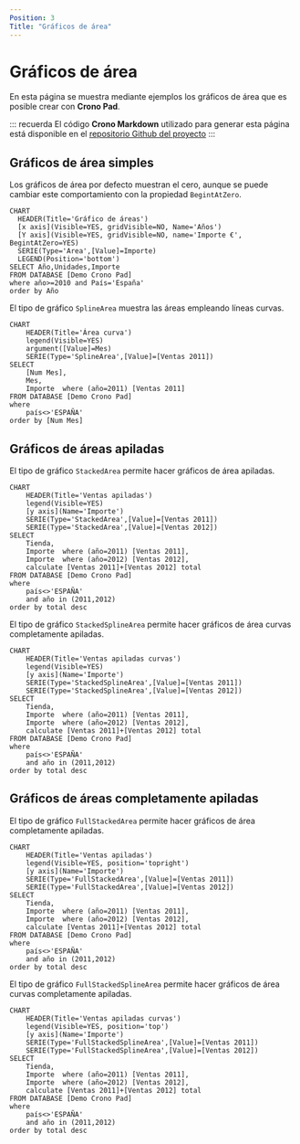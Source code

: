 ```yaml
---
Position: 3
Title: "Gráficos de área"
---
```


# Gráficos de área

En esta página se muestra mediante ejemplos los gráficos de área que es posible crear con **Crono Pad**.


::: recuerda
El código <strong>Crono Markdown</strong> utilizado para generar esta página está disponible en
el [repositorio Github del proyecto](https://github.com/bifacil/pad.crono.net/blob/master/markdown/charts/area.md)
:::


## Gráficos de área simples


Los gráficos de área por defecto muestran el cero, aunque se puede cambiar este comportamiento con la propiedad `BegintAtZero`.

``` chart
CHART 
  HEADER(Title='Gráfico de áreas')
  [x axis](Visible=YES, gridVisible=NO, Name='Años')
  [Y axis](Visible=YES, gridVisible=NO, name='Importe €', BegintAtZero=YES)
  SERIE(Type='Area',[Value]=Importe)
  LEGEND(Position='bottom')
SELECT Año,Unidades,Importe
FROM DATABASE [Demo Crono Pad] 
where año>=2010 and País='España'
order by Año
```

El tipo de gráfico `SplineArea` muestra las áreas empleando líneas curvas.


``` chart
CHART 
    HEADER(Title='Área curva')
    legend(Visible=YES)
    argument([Value]=Mes)
    SERIE(Type='SplineArea',[Value]=[Ventas 2011])
SELECT  
    [Num Mes],
    Mes,
    Importe  where (año=2011) [Ventas 2011]
FROM DATABASE [Demo Crono Pad] 
where 
    país<>'ESPAÑA' 
order by [Num Mes]
```


## Gráficos de áreas apiladas

El tipo de gráfico `StackedArea` permite hacer gráficos de área apiladas.

``` chart
CHART
    HEADER(Title='Ventas apiladas')
    legend(Visible=YES)
    [y axis](Name='Importe')
    SERIE(Type='StackedArea',[Value]=[Ventas 2011])
    SERIE(Type='StackedArea',[Value]=[Ventas 2012])
SELECT  
    Tienda,
    Importe  where (año=2011) [Ventas 2011],
    Importe  where (año=2012) [Ventas 2012],
    calculate [Ventas 2011]+[Ventas 2012] total
FROM DATABASE [Demo Crono Pad] 
where 
    país<>'ESPAÑA' 
    and año in (2011,2012)
order by total desc
```


El tipo de gráfico `StackedSplineArea` permite hacer gráficos de área curvas completamente apiladas.

``` chart
CHART 
    HEADER(Title='Ventas apiladas curvas')
    legend(Visible=YES)
    [y axis](Name='Importe')
    SERIE(Type='StackedSplineArea',[Value]=[Ventas 2011])
    SERIE(Type='StackedSplineArea',[Value]=[Ventas 2012])
SELECT  
    Tienda,
    Importe  where (año=2011) [Ventas 2011],
    Importe  where (año=2012) [Ventas 2012],
    calculate [Ventas 2011]+[Ventas 2012] total
FROM DATABASE [Demo Crono Pad] 
where 
    país<>'ESPAÑA' 
    and año in (2011,2012)
order by total desc
```

## Gráficos de áreas completamente apiladas

El tipo de gráfico `FullStackedArea` permite hacer gráficos de área completamente apiladas.

``` chart
CHART 
    HEADER(Title='Ventas apiladas')
    legend(Visible=YES, position='topright')
    [y axis](Name='Importe')
    SERIE(Type='FullStackedArea',[Value]=[Ventas 2011])
    SERIE(Type='FullStackedArea',[Value]=[Ventas 2012])
SELECT  
    Tienda,
    Importe  where (año=2011) [Ventas 2011],
    Importe  where (año=2012) [Ventas 2012],
    calculate [Ventas 2011]+[Ventas 2012] total
FROM DATABASE [Demo Crono Pad] 
where 
    país<>'ESPAÑA' 
    and año in (2011,2012)
order by total desc
```
El tipo de gráfico `FullStackedSplineArea` permite hacer gráficos de área curvas completamente apiladas.


``` chart
CHART 
    HEADER(Title='Ventas apiladas curvas')
    legend(Visible=YES, position='top')
    [y axis](Name='Importe')
    SERIE(Type='FullStackedSplineArea',[Value]=[Ventas 2011])
    SERIE(Type='FullStackedSplineArea',[Value]=[Ventas 2012])
SELECT  
    Tienda,
    Importe  where (año=2011) [Ventas 2011],
    Importe  where (año=2012) [Ventas 2012],
    calculate [Ventas 2011]+[Ventas 2012] total
FROM DATABASE [Demo Crono Pad] 
where 
    país<>'ESPAÑA' 
    and año in (2011,2012)
order by total desc
```
